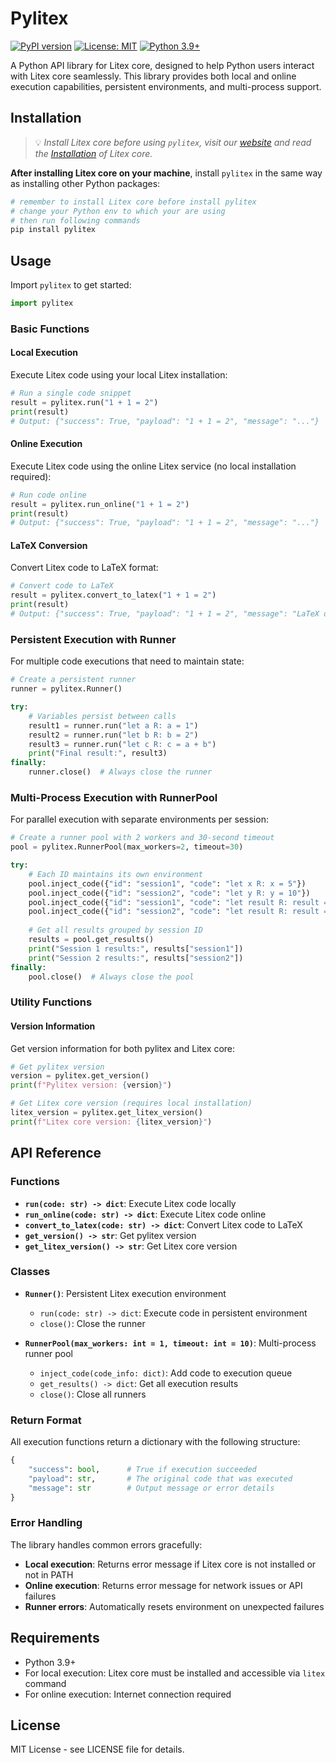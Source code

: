 # Pylitex

[![PyPI version](https://badge.fury.io/py/pylitex.svg)](https://badge.fury.io/py/pylitex)
[![License: MIT](https://img.shields.io/badge/License-MIT-yellow.svg)](https://opensource.org/licenses/MIT)
[![Python 3.9+](https://img.shields.io/badge/python-3.9+-blue.svg)](https://www.python.org/downloads/)

A Python API library for Litex core, designed to help Python users interact with Litex core seamlessly. This library provides both local and online execution capabilities, persistent environments, and multi-process support.

## Installation

> 💡 _Install Litex core before using `pylitex`, visit our [website](https://litexlang.org) and read the [Installation](https://litexlang.org/doc/Start) of Litex core._

**After installing Litex core on your machine**, install `pylitex` in the same way as installing other Python packages:

```bash
# remember to install Litex core before install pylitex
# change your Python env to which your are using
# then run following commands
pip install pylitex
```

## Usage

Import `pylitex` to get started:

```python
import pylitex
```

### Basic Functions

#### Local Execution

Execute Litex code using your local Litex installation:

```python
# Run a single code snippet
result = pylitex.run("1 + 1 = 2")
print(result)
# Output: {"success": True, "payload": "1 + 1 = 2", "message": "..."}
```

#### Online Execution

Execute Litex code using the online Litex service (no local installation required):

```python
# Run code online
result = pylitex.run_online("1 + 1 = 2")
print(result)
# Output: {"success": True, "payload": "1 + 1 = 2", "message": "..."}
```

#### LaTeX Conversion

Convert Litex code to LaTeX format:

```python
# Convert code to LaTeX
result = pylitex.convert_to_latex("1 + 1 = 2")
print(result)
# Output: {"success": True, "payload": "1 + 1 = 2", "message": "LaTeX output..."}
```

### Persistent Execution with Runner

For multiple code executions that need to maintain state:

```python
# Create a persistent runner
runner = pylitex.Runner()

try:
    # Variables persist between calls
    result1 = runner.run("let a R: a = 1")
    result2 = runner.run("let b R: b = 2")
    result3 = runner.run("let c R: c = a + b")
    print("Final result:", result3)
finally:
    runner.close()  # Always close the runner
```

### Multi-Process Execution with RunnerPool

For parallel execution with separate environments per session:

```python
# Create a runner pool with 2 workers and 30-second timeout
pool = pylitex.RunnerPool(max_workers=2, timeout=30)

try:
    # Each ID maintains its own environment
    pool.inject_code({"id": "session1", "code": "let x R: x = 5"})
    pool.inject_code({"id": "session2", "code": "let y R: y = 10"})
    pool.inject_code({"id": "session1", "code": "let result R: result = x * 2"})
    pool.inject_code({"id": "session2", "code": "let result R: result = y / 2"})
    
    # Get all results grouped by session ID
    results = pool.get_results()
    print("Session 1 results:", results["session1"])
    print("Session 2 results:", results["session2"])
finally:
    pool.close()  # Always close the pool
```

### Utility Functions

#### Version Information

Get version information for both pylitex and Litex core:

```python
# Get pylitex version
version = pylitex.get_version()
print(f"Pylitex version: {version}")

# Get Litex core version (requires local installation)
litex_version = pylitex.get_litex_version()
print(f"Litex core version: {litex_version}")
```

## API Reference

### Functions

- **`run(code: str) -> dict`**: Execute Litex code locally
- **`run_online(code: str) -> dict`**: Execute Litex code online
- **`convert_to_latex(code: str) -> dict`**: Convert Litex code to LaTeX
- **`get_version() -> str`**: Get pylitex version
- **`get_litex_version() -> str`**: Get Litex core version

### Classes

- **`Runner()`**: Persistent Litex execution environment
  - `run(code: str) -> dict`: Execute code in persistent environment
  - `close()`: Close the runner
  
- **`RunnerPool(max_workers: int = 1, timeout: int = 10)`**: Multi-process runner pool
  - `inject_code(code_info: dict)`: Add code to execution queue
  - `get_results() -> dict`: Get all execution results
  - `close()`: Close all runners

### Return Format

All execution functions return a dictionary with the following structure:

```python
{
    "success": bool,      # True if execution succeeded
    "payload": str,       # The original code that was executed
    "message": str        # Output message or error details
}
```

### Error Handling

The library handles common errors gracefully:

- **Local execution**: Returns error message if Litex core is not installed or not in PATH
- **Online execution**: Returns error message for network issues or API failures
- **Runner errors**: Automatically resets environment on unexpected failures

## Requirements

- Python 3.9+
- For local execution: Litex core must be installed and accessible via `litex` command
- For online execution: Internet connection required

## License

MIT License - see LICENSE file for details.